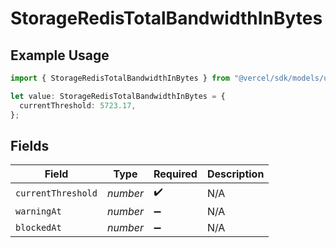 # StorageRedisTotalBandwidthInBytes

## Example Usage

```typescript
import { StorageRedisTotalBandwidthInBytes } from "@vercel/sdk/models/userevent.js";

let value: StorageRedisTotalBandwidthInBytes = {
  currentThreshold: 5723.17,
};
```

## Fields

| Field              | Type               | Required           | Description        |
| ------------------ | ------------------ | ------------------ | ------------------ |
| `currentThreshold` | *number*           | :heavy_check_mark: | N/A                |
| `warningAt`        | *number*           | :heavy_minus_sign: | N/A                |
| `blockedAt`        | *number*           | :heavy_minus_sign: | N/A                |